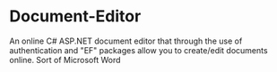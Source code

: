 # Document-Editor
An online C# ASP.NET document editor that through the use of authentication and "EF" packages allow you to create/edit documents online. Sort of Microsoft Word

